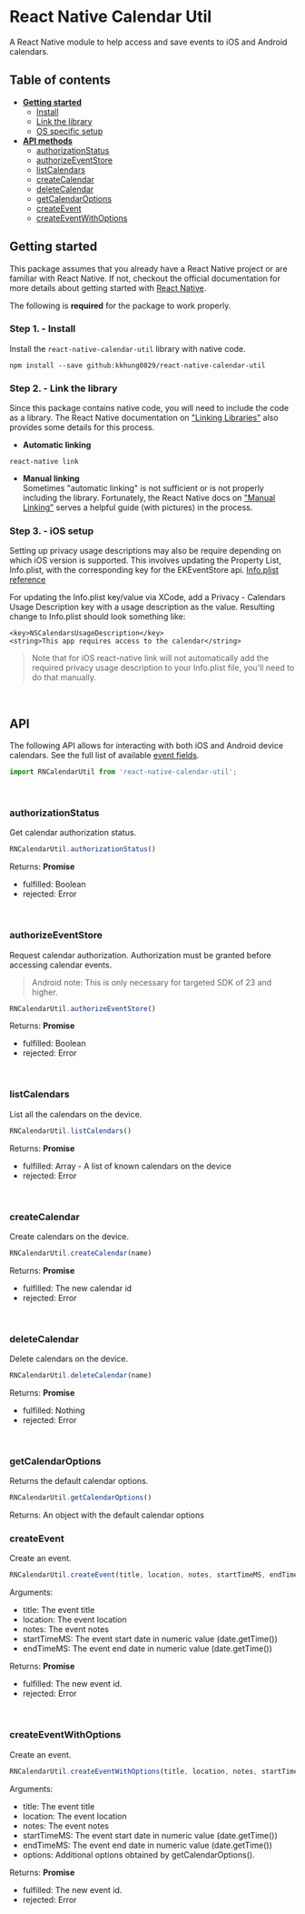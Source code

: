 # React Native Calendar Util

A React Native module to help access and save events to iOS and Android calendars.

## Table of contents
- [**Getting started**](#getting-started)
  - [Install](#step-1---install)
  - [Link the library](#step-2---link-the-library)
  - [OS specific setup](#step-3---os-specific-setup)
- [**API methods**](#api)
  - [authorizationStatus](#authorizationstatus)
  - [authorizeEventStore](#authorizeeventstore)
  - [listCalendars](#listcalendars)
  - [createCalendar](#createcalendar)
  - [deleteCalendar](#deletecalendar)
  - [getCalendarOptions](#getcalendaroptions)
  - [createEvent](#createevent)
  - [createEventWithOptions](#createeventwithoptions)

## Getting started
This package assumes that you already have a React Native project or are familiar with React Native. If not, checkout the official documentation for more details about getting started with [React Native](https://facebook.github.io/react-native/docs/getting-started.html).
<br/>

The following is **required** for the package to work properly.

### Step 1. - Install
Install the `react-native-calendar-util` library with native code.

```
npm install --save github:kkhung0829/react-native-calendar-util
```

### Step 2. - Link the library
Since this package contains native code, you will need to include the code as a library. The React Native documentation on ["Linking Libraries"](https://facebook.github.io/react-native/docs/linking-libraries-ios.html) also provides some details for this process.

+ **Automatic linking**
```
react-native link
```

+ **Manual linking**<br/>
Sometimes "automatic linking" is not sufficient or is not properly including the library. Fortunately, the React Native docs on ["Manual Linking"](https://facebook.github.io/react-native/docs/linking-libraries-ios.html#manual-linking) serves a helpful guide (with pictures) in the process.

### Step 3. - iOS setup
Setting up privacy usage descriptions may also be require depending on which iOS version is supported. This involves updating the Property List, Info.plist, with the corresponding key for the EKEventStore api. [Info.plist reference](https://developer.apple.com/library/content/documentation/General/Reference/InfoPlistKeyReference/Articles/CocoaKeys.html)

For updating the Info.plist key/value via XCode, add a Privacy - Calendars Usage Description key with a usage description as the value. Resulting change to Info.plist should look something like:

```
<key>NSCalendarsUsageDescription</key>
<string>This app requires access to the calendar</string>
```

> Note that for iOS react-native link will not automatically add the required privacy usage description to your Info.plist file, you'll need to do that manually.

<br/>

## API
The following API allows for interacting with both iOS and Android device calendars. See the full list of available [event fields](#event-fields).


```javascript
import RNCalendarUtil from 'react-native-calendar-util';
```

<br/>

### authorizationStatus
Get calendar authorization status.

```javascript
RNCalendarUtil.authorizationStatus()
```

Returns: **Promise** 
- fulfilled: Boolean
- rejected: Error

<br/>

### authorizeEventStore
Request calendar authorization. Authorization must be granted before accessing calendar events.

> Android note: This is only necessary for targeted SDK of 23 and higher.

```javascript
RNCalendarUtil.authorizeEventStore()
```

Returns: **Promise** 
 - fulfilled: Boolean
 - rejected: Error

<br/>

### listCalendars
List all the calendars on the device.

```javascript
RNCalendarUtil.listCalendars()
```

Returns: **Promise** 
 - fulfilled: Array - A list of known calendars on the device
 - rejected: Error

<br/>

### createCalendar
Create calendars on the device.

```javascript
RNCalendarUtil.createCalendar(name)
```

Returns: **Promise** 
 - fulfilled: The new calendar id
 - rejected: Error

<br/>

### deleteCalendar
Delete calendars on the device.

```javascript
RNCalendarUtil.deleteCalendar(name)
```

Returns: **Promise** 
 - fulfilled: Nothing
 - rejected: Error

<br/>

### getCalendarOptions
Returns the default calendar options.

```javascript
RNCalendarUtil.getCalendarOptions()
```

Returns: An object with the default calendar options
<br/>

### createEvent
Create an event.

```javascript
RNCalendarUtil.createEvent(title, location, notes, startTimeMS, endTimeMS)
```

Arguments: 
 - title: The event title
 - location: The event location
 - notes: The event notes
 - startTimeMS: The event start date in numeric value (date.getTime())
 - endTimeMS: The event end date in numeric value (date.getTime())

Returns: **Promise** 
 - fulfilled: The new event id.
 - rejected: Error

<br/>

### createEventWithOptions
Create an event.

```javascript
RNCalendarUtil.createEventWithOptions(title, location, notes, startTimeMS, endTimeMS, options)
```

Arguments: 
 - title: The event title
 - location: The event location
 - notes: The event notes
 - startTimeMS: The event start date in numeric value (date.getTime())
 - endTimeMS: The event end date in numeric value (date.getTime())
 - options: Additional options obtained by getCalendarOptions().

Returns: **Promise** 
 - fulfilled: The new event id.
 - rejected: Error
<br/>
